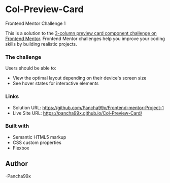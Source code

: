 # Col-Preview-Card
Frontend Mentor Challenge 1

This is a solution to the [3-column preview card component challenge on Frontend Mentor](https://www.frontendmentor.io/challenges/3column-preview-card-component-pH92eAR2-). Frontend Mentor challenges help you improve your coding skills by building realistic projects.

### The challenge

Users should be able to:

- View the optimal layout depending on their device's screen size
- See hover states for interactive elements

### Links

- Solution URL: https://github.com/Pancha99x/Frontend-mentor-Project-1
- Live Site URL: https://pancha99x.github.io/Col-Preview-Card/

### Built with

- Semantic HTML5 markup
- CSS custom properties
- Flexbox

## Author

-Pancha99x
